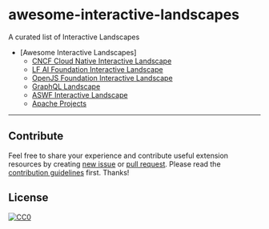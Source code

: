# awesome-interactive-landscapes

A curated list of Interactive Landscapes

- [Awesome Interactive Landscapes]
  - [CNCF Cloud Native Interactive Landscape](https://landscape.cncf.io/)
  - [LF AI Foundation Interactive Landscape](https://landscape.lfai.foundation/)
  - [OpenJS Foundation Interactive Landscape](https://landscape.openjsf.org/)
  - [GraphQL Landscape](https://landscape.graphql.org/)
  - [ASWF Interactive Landscape](https://landscape.aswf.io/)
  - [Apache Projects](https://projects.apache.org/projects.html)


- - -


## Contribute
Feel free to share your experience and contribute useful extension resources by creating [new issue](https://github.com/neophyt3/awesome-interactive-landscapes/issues) or [pull request](https://github.com/neophyt3/awesome-interactive-landscapes/pulls).
Please read the [contribution guidelines](CONTRIBUTING.md) first. Thanks!

## License
[![CC0](http://mirrors.creativecommons.org/presskit/buttons/88x31/svg/cc-zero.svg)](https://creativecommons.org/publicdomain/zero/1.0/)


